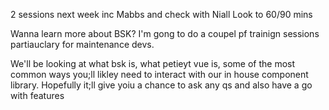 

2 sessions next week 
inc Mabbs and check with Niall 
Look to 60/90 mins 

Wanna learn more about BSK? I'm gong to do a coupel pf trainign sessions partiauclary for maintenance devs. 

We'll be looking at what bsk is, what petieyt vue is, some of the most common ways you;ll likley need to interact with our in house component library. Hopefully it;ll give yoiu a chance to ask any qs and also have a go with features
